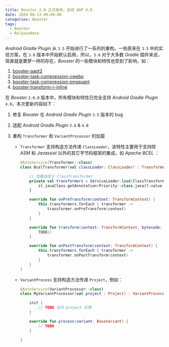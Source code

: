 ```yaml
---
title: Booster 2.0 正式发布，支持 AGP 4.0
date: 2020-06-13 00:09:00
categories: Booster
tags:
  - Booster
  - ReleaseNote
---
```


*Andriod Gradle Plugin* 从 `3.5` 开始进行了一系列的重构，一些原来在 `3.5` 中的实验方案，在 `3.6` 版本中开始默认启用，所以，`3.6` 对于大多数 *Gradle* 插件来说，简直就是噩梦一样的存在，*Booster* 的一些模块和特性也受到了影响，如：

1. [booster-aapt2](https://github.com/didi/booster/tree/master/booster-aapt2)
1. [booster-task-compression-cwebp](https://github.com/didi/booster/tree/master/booster-task-compression-cwebp)
1. [booster-task-compression-pngquant](https://github.com/didi/booster/tree/master/booster-task-compression-pngquant)
1. [booster-transform-r-inline](https://github.com/didi/booster/tree/master/booster-transform-r-inline)

在 *Booster* `2.0.0` 版本中，所有模块和特性已完全支持 *Android Gradle Plugin* `4.0`，本次更新内容如下：

1. 修复 *Booster* 在 *Android Gradle Plugin* `3.5` 版本的 bug
1. 适配 *Android Gradle Plugin* `3.6` & `4.0`
1. 重构 `Transformer` 和 `VariantProcessor` 的加载

    - `Transformer` 支持构造方法传递 `ClassLoader`，该特性主要用于支持除 *ASM* 和 *Javassist* 以外的其它字节码框架的集成，如 *Apache BCEL* ：

        ```kotlin
        @AutoService(Transformer::class)
        class BcelTransformer(val classLoader: ClassLoader) : Transformer {

            // 加载自定义 ClassTransformer
            private val transformers = ServiceLoader.load(ClassTransformer::class.java, classLoader).sortedBy {
                it.javaClass.getAnnotation(Priority::class.java)?.value ?: 0
            }

            override fun onPreTransform(context: TransformContext) {
                this.transformers.forEach { transformer ->
                    transformer.onPreTransform(context)
                }
            }

            override fun transform(context: TransformContext, bytecode: ByteArray): ByteArray {
                TODO()
            }

            override fun onPostTransform(context: TransformContext) {
                this.transformers.forEach { transformer ->
                    transformer.onPostTransform(context)
                }
            }
        }
        ```

    - `VariantProcess` 支持构造方法传递 `Project`，例如：

        ```kotlin
        @AutoService(VariantProcessor::class)
        class MyVariantProcessor(val project : Project) : VariantProcessor {

            init {
                // TODO 访问 project 实例
            }

            override fun process(variant: BaseVariant) {
                // TODO
            }

        }
        ```

